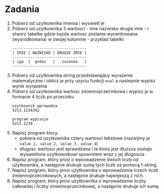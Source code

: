 # Zadania

1. Pobierz od uzytkownika imienia i wyswietl je
2. Pobierz od uzytkownika 3 wartosci - imie nazwisko drugie imie - i stworz tabelke gdzie kazda wartosc zostanie wycentrowana (wysrodkowana) w swojej kolumnie - przyklad tabelki:
    ```text
    ---------------------------------
    | IMIE | NAZWISKO | DRUGIE IMIE |
    ---------------------------------
    | iga  |  gudas   |   zuzanna   |
    ---------------------------------
    ```
3. Pobierz od uzytkownika string przedstawiajacy wyrazenie matematyczne i oblicz je przy uzyciu funkcji `eval` a nastepnie wypisz wynik wyrazenia
4. Pobierz od uzytkownika wartosc zmiennoprzecinkowa i wypisz ja w formacie 4 liczb po przecinku
    ```text
    uzytkownik wprowadza
    5213.1234342
    
    program wypisuje
    5213.1234
    ```
5. Napisz program ktory:
   - pobiera od uzytkownika cztery wartosci tekstowe (nazwijmy je `value_1, value_2, value_3, value_4`)
   - dlugosc wartosci jest sprawdzana i ta ktora jest dluzsza zostaje wyswietlona uzytkownikowi spowrotem wraz z jej dlugoscia
6. Napisz program, który prosi o wprowadzenie dwóch liczb od użytkownika, a następnie drukuje sumę tych liczb za pomocą f-string.
7. Napisz program, który prosi użytkownika o wprowadzenie trzech liczb zmiennoprzecinkowych, a następnie drukuje największą z nich.
8. Napisz program, który prosi użytkownika o wprowadzenie liczby całkowitej i liczby zmiennoprzecinkowej, a następnie drukuje ich sumę.
